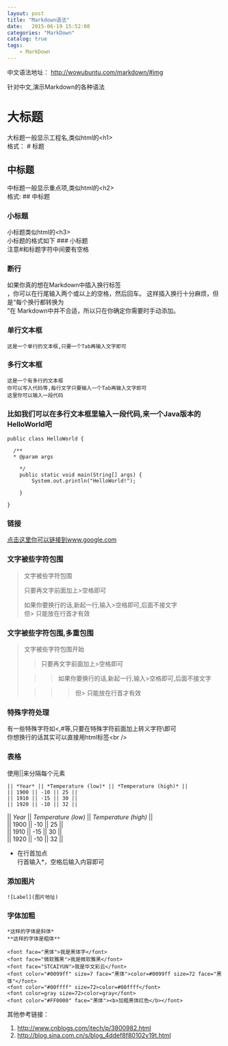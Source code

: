 ```yaml
---
layout: post
title: "Markdown语法"
date:   2015-06-19 15:52:00 
categories: "MarkDown"
catalog: true
tags: 
    - MarkDown
---
```




中文语法地址： http://wowubuntu.com/markdown/#img   

针对中文,演示Markdown的各种语法   
  
# 大标题

  大标题一般显示工程名,类似html的\<h1\>     
  格式： # 标题     

  
## 中标题

  中标题一般显示重点项,类似html的\<h2\>     
  格式: ## 中标题     
  
### 小标题

  小标题类似html的\<h3\>     
  小标题的格式如下 ### 小标题     
  注意#和标题字符中间要有空格     

### 断行

如果你真的想在Markdown中插入换行标签<br/>，你可以在行尾输入两个或以上的空格，然后回车。 这样插入换行十分麻烦，但是“每个换行都转换为<br/>”在 Markdown中并不合适，所以只在你确定你需要时手动添加。     

### 单行文本框

    这是一个单行的文本框,只要一个Tab再输入文字即可   
        
### 多行文本框  

    这是一个有多行的文本框   
    你可以写入代码等,每行文字只要输入一个Tab再输入文字即可   
    这里你可以输入一段代码   

### 比如我们可以在多行文本框里输入一段代码,来一个Java版本的HelloWorld吧  

    public class HelloWorld {   

      /**   
      * @param args   

	    */
	    public static void main(String[] args) {
		    System.out.println("HelloWorld!");

	    }

    }     

### 链接

[点击这里你可以链接到www.google.com](http://www.google.com)     

### 文字被些字符包围

> 文字被些字符包围   
>   
> 只要再文字前面加上>空格即可   
>   
> 如果你要换行的话,新起一行,输入>空格即可,后面不接文字   
> 但> 只能放在行首才有效   

### 文字被些字符包围,多重包围

> 文字被些字符包围开始   
>   
> > 只要再文字前面加上>空格即可   
>   
>  > > 如果你要换行的话,新起一行,输入>空格即可,后面不接文字   
>   
> > > > 但> 只能放在行首才有效   

### 特殊字符处理

有一些特殊字符如<,#等,只要在特殊字符前面加上转义字符\即可     
你想换行的话其实可以直接用html标签\<br /\>   

### 表格

使用||来分隔每个元素   

	|| *Year* || *Temperature (low)* || *Temperature (high)* ||
	|| 1900 || -10 || 25 ||
	|| 1910 || -15 || 30 ||
	|| 1920 || -10 || 32 ||

|| *Year* || *Temperature (low)* || *Temperature (high)* ||   
|| 1900 || -10 || 25 ||   
|| 1910 || -15 || 30 ||   
|| 1920 || -10 || 32 ||   

* 在行首加点   
行首输入*，空格后输入内容即可   

### 添加图片

	![Label](图片地址)   
	
### 字体加粗

	*这样的字体是斜体*
	**这样的字体是粗体**

	<font face="黑体">我是黑体字</font>
	<font face="微软雅黑">我是微软雅黑</font>
	<font face="STCAIYUN">我是华文彩云</font>
	<font color="#0099ff" size=7 face="黑体">color=#0099ff size=72 face="黑体"</font>
	<font color="#00ffff" size=72>color=#00ffff</font>
	<font color=gray size=72>color=gray</font>
	<font color="#FF0000" face="黑体"><b>加粗黑体红色</b></font>
    
其他参考链接：   
1. http://www.cnblogs.com/itech/p/3800982.html   
2. http://blog.sina.com.cn/s/blog_4ddef8f80102v19t.html